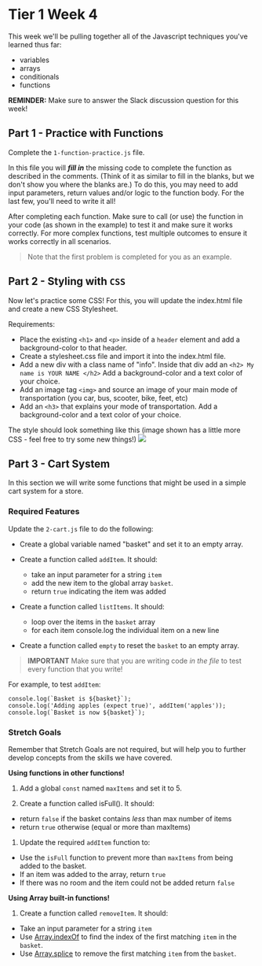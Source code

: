 # Tier 1 Week 4

This week we'll be pulling together all of the Javascript techniques you've learned thus far:

- variables
- arrays
- conditionals
- functions

**REMINDER:** Make sure to answer the Slack discussion question for this week!

## Part 1 - Practice with Functions 
Complete the `1-function-practice.js` file. 

In this file you will *__fill in__* the missing code to complete the function as described in the comments. (Think of it as similar to fill in the blanks, but we don't show you where the blanks are.) To do this, you may need to add input parameters, return values and/or logic to the function body. For the last few, you'll need to write it all!

After completing each function. Make sure to call (or use) the function in your code (as shown in the example) to test it and make sure it works correctly. For more complex functions, test multiple outcomes to ensure it works correctly in all scenarios. 

> Note that the first problem is completed for you as an example.

## Part 2 - Styling with `CSS` 

Now let's practice some CSS! For this, you will update the index.html file and create a new CSS Stylesheet. 

Requirements:
- Place the existing `<h1>` and `<p>` inside of a `header` element and add a background-color to that header.
- Create a stylesheet.css file and import it into the index.html file.
- Add a new div with a class name of "info". Inside that div add an `<h2> My name is YOUR NAME </h2>` Add a background-color and a text color of your choice.
- Add an image tag `<img>` and source an image of your main mode of transportation (you car, bus, scooter, bike, feet, etc)
- Add an `<h3>` that explains your mode of transportation. Add a background-color and a text color of your choice.

The style should look something like this (image shown has a little more CSS - feel free to try some new things!)
<img src="./example.png" />


## Part 3 - Cart System 

In this section we will write some functions that might be used in a simple cart system for a store. 

### Required Features
Update the `2-cart.js` file to do the following:

- Create a global variable named "basket" and set it to an empty array.

- Create a function called `addItem`. It should:
  - take an input parameter for a string `item`
  - add the new item to the global array `basket`. 
  - return `true` indicating the item was added

- Create a function called `listItems`. It should:
  - loop over the items in the `basket` array
  - for each item console.log the individual item on a new line

- Create a function called `empty` to reset the `basket` to an empty array.

> __IMPORTANT__
> Make sure that you are writing code *in the file* to test every function that you write!

For example, to test `addItem`:
```
console.log(`Basket is ${basket}`);
console.log('Adding apples (expect true)', addItem('apples'));
console.log(`Basket is now ${basket}`);
```

### Stretch Goals 
Remember that Stretch Goals are not required, but will help you to further develop concepts from the skills we have covered.

__Using functions in other functions!__

1. Add a global `const` named `maxItems` and set it to 5.

1. Create a function called isFull(). It should:
  - return `false` if the basket contains *less* than max number of items
  - return `true` otherwise (equal or more than maxItems)

1. Update the required `addItem` function to:
  - Use the `isFull` function to prevent more than `maxItems` from being added to the basket. 
  - If an item was added to the array, return `true`
  - If there was no room and the item could not be added return `false`

__Using Array built-in functions!__

1. Create a function called `removeItem`. It should:
  - Take an input parameter for a string `item`
  - Use [Array.indexOf](https://developer.mozilla.org/en-US/docs/Web/JavaScript/Reference/Global_Objects/Array/indexOf) to find the index of the first matching `item` in the `basket`.
  - Use [Array.splice](https://developer.mozilla.org/en-US/docs/Web/JavaScript/Reference/Global_Objects/Array/splice) to remove the first matching `item` from the `basket`.